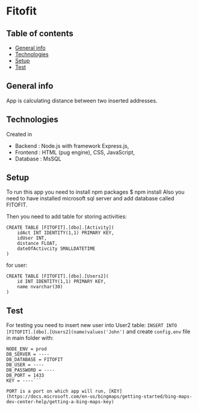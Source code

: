 # Fitofit
## Table of contents
* [General info](#general-info)
* [Technologies](#technologies)
* [Setup](#setup)
* [Test](#test)


## General info
App is calculating distance between two inserted addresses.

## Technologies
Created in 
- Backend : Node.js with framework Express.js,
- Frontend : HTML (pug engine), CSS, JavaScript,
- Database : MsSQL

## Setup
To run this app you need to install npm packages
$ npm install
Also you need to have installed microsoft sql server and add database called FITOFIT.

Then you need to add table for storing activities: 
```
CREATE TABLE [FITOFIT].[dbo].[Activity](
	idAct INT IDENTITY(1,1) PRIMARY KEY,
	idUser INT,
	distance FLOAT,
	dateOfActivcity SMALLDATETIME
)
```

for user:
```
CREATE TABLE [FITOFIT].[dbo].[Users2](
	id INT IDENTITY(1,1) PRIMARY KEY,
	name nvarchar(30)
)
```

## Test
For testing you need to insert new user into User2 table: `INSERT INTO [FITOFIT].[dbo].[Users2](name)values('John')`
and create `config.env` file in main folder with:

```PORT = 3111
NODE_ENV = prod
DB_SERVER = ----
DB_DATABASE = FITOFIT
DB_USER = ----
DB_PASSWORD = ----
DB_PORT = 1433
KEY = ----```

PORT is a port on which app will run, [KEY](https://docs.microsoft.com/en-us/bingmaps/getting-started/bing-maps-dev-center-help/getting-a-bing-maps-key)
